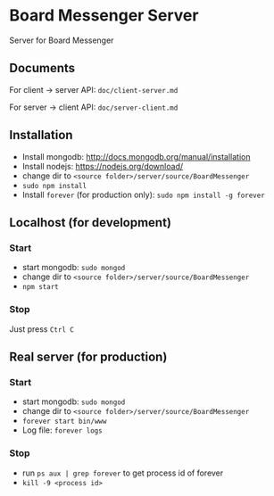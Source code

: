 Board Messenger Server
===
Server for Board Messenger


Documents
---

For client -> server API: `doc/client-server.md`

For server -> client API: `doc/server-client.md`


Installation
---

- Install mongodb: http://docs.mongodb.org/manual/installation
- Install nodejs: https://nodejs.org/download/
- change dir to `<source folder>/server/source/BoardMessenger`
- `sudo npm install`
- Install `forever` (for production only): `sudo npm install -g forever`


Localhost (for development)
---

### Start

- start mongodb: `sudo mongod`
- change dir to `<source folder>/server/source/BoardMessenger`
- `npm start`

### Stop
Just press `Ctrl C`

Real server (for production)
---

### Start

- start mongodb: `sudo mongod`
- change dir to `<source folder>/server/source/BoardMessenger`
- `forever start bin/www`
- Log file: `forever logs`

### Stop

- run `ps aux | grep forever` to get process id of forever
- `kill -9 <process id>`